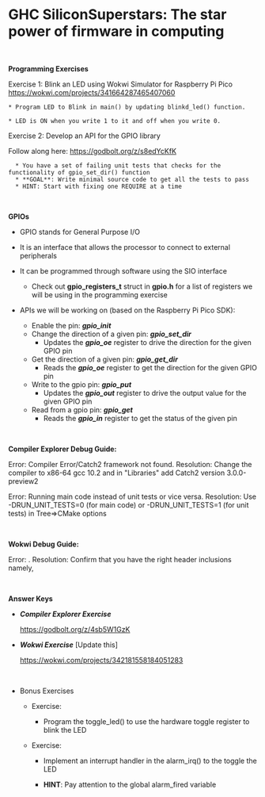 # GHC SiliconSuperstars: The star power of firmware in computing

<br>

**Programming Exercises**

Exercise 1: Blink an LED using Wokwi Simulator for Raspberry Pi Pico
https://wokwi.com/projects/341664287465407060

    * Program LED to Blink in main() by updating blinkd_led() function.

    * LED is ON when you write 1 to it and off when you write 0.


Exercise 2: Develop an API for the GPIO library

Follow along here: https://godbolt.org/z/s8edYcKfK 

      * You have a set of failing unit tests that checks for the functionality of gpio_set_dir() function
      * **GOAL**: Write minimal source code to get all the tests to pass
      * HINT: Start with fixing one REQUIRE at a time



<br>

**GPIOs**
* GPIO stands for General Purpose I/O
* It is an interface that allows the processor to connect to external peripherals
* It can be programmed through software using the SIO interface
  * Check out **gpio_registers_t** struct in **gpio.h** for a list of registers we will be using in the programming exercise

* APIs we will be working on (based on the Raspberry Pi Pico SDK):
  
  * Enable the pin: 									     ***gpio_init***
  * Change the direction of a given pin: 	***gpio_set_dir***
      * Updates the ***gpio_oe*** register to drive the direction for the given GPIO pin
  * Get the direction of a given pin: 		***gpio_get_dir***
      * Reads the ***gpio_oe*** register to get the direction for the given GPIO pin
  * Write to the gpio pin: 							 ***gpio_put***
      * Updates the ***gpio_out*** register to drive the output value for the given GPIO pin
  * Read from a gpio pin: 							  ***gpio_get***
      * Reads the ***gpio_in*** register to get the status of the given pin

<br>

**Compiler Explorer Debug Guide:**

Error: Compiler Error/Catch2 framework not found. 
Resolution: Change the compiler to x86-64 gcc 10.2 and in "Libraries" add Catch2 version 3.0.0-preview2

Error: Running main code instead of unit tests or vice versa. 
Resolution: Use -DRUN_UNIT_TESTS=0 (for main code) or -DRUN_UNIT_TESTS=1 (for unit tests) in Tree=>CMake options

<br>

**Wokwi Debug Guide:**

Error: .
Resolution: Confirm that you have the right header inclusions namely, 

<br>

**Answer Keys**

  * ***Compiler Explorer Exercise***
  
    https://godbolt.org/z/4sb5W1GzK 

  * ***Wokwi Exercise*** [Update this]
  
    https://wokwi.com/projects/342181558184051283
    
<br>

* Bonus Exercises 
    * Exercise:

      * Program the toggle_led() to use the hardware toggle register to blink the LED


    * Exercise:

      * Implement an interrupt handler in the alarm_irq() to the toggle the LED

      * **HINT**: Pay attention to the global alarm_fired variable

